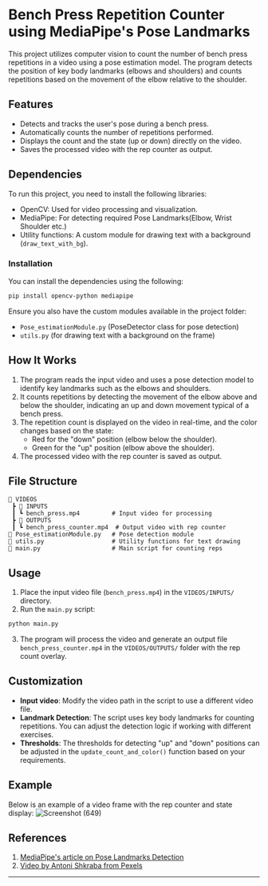 # Bench Press Repetition Counter using MediaPipe's Pose Landmarks

This project utilizes computer vision to count the number of bench press repetitions in a video using a pose estimation model. The program detects the position of key body landmarks (elbows and shoulders) and counts repetitions based on the movement of the elbow relative to the shoulder.

## Features

- Detects and tracks the user's pose during a bench press.
- Automatically counts the number of repetitions performed.
- Displays the count and the state (up or down) directly on the video.
- Saves the processed video with the rep counter as output.

## Dependencies

To run this project, you need to install the following libraries:

- OpenCV: Used for video processing and visualization.
- MediaPipe: For detecting required Pose Landmarks(Elbow, Wrist Shoulder etc.)
- Utility functions: A custom module for drawing text with a background (`draw_text_with_bg`).

### Installation

You can install the dependencies using the following:

```bash
pip install opencv-python mediapipe
```

Ensure you also have the custom modules available in the project folder:

- `Pose_estimationModule.py` (PoseDetector class for pose detection)
- `utils.py` (for drawing text with a background on the frame)

## How It Works

1. The program reads the input video and uses a pose detection model to identify key landmarks such as the elbows and shoulders.
2. It counts repetitions by detecting the movement of the elbow above and below the shoulder, indicating an up and down movement typical of a bench press.
3. The repetition count is displayed on the video in real-time, and the color changes based on the state:
   - Red for the "down" position (elbow below the shoulder).
   - Green for the "up" position (elbow above the shoulder).
4. The processed video with the rep counter is saved as output.

## File Structure

```
📂 VIDEOS
 ┣ 📂 INPUTS
 ┃ ┗ bench_press.mp4         # Input video for processing
 ┣ 📂 OUTPUTS
 ┃ ┗ bench_press_counter.mp4  # Output video with rep counter
📜 Pose_estimationModule.py   # Pose detection module
📜 utils.py                   # Utility functions for text drawing
📜 main.py                    # Main script for counting reps
```

## Usage

1. Place the input video file (`bench_press.mp4`) in the `VIDEOS/INPUTS/` directory.
2. Run the `main.py` script:

```bash
python main.py
```

3. The program will process the video and generate an output file `bench_press_counter.mp4` in the `VIDEOS/OUTPUTS/` folder with the rep count overlay.

## Customization

- **Input video**: Modify the video path in the script to use a different video file.
- **Landmark Detection**: The script uses key body landmarks for counting repetitions. You can adjust the detection logic if working with different exercises.
- **Thresholds**: The thresholds for detecting "up" and "down" positions can be adjusted in the `update_count_and_color()` function based on your requirements.

## Example

Below is an example of a video frame with the rep counter and state display:
![Screenshot (649)](https://github.com/user-attachments/assets/0d3f9ec7-0929-407c-a6e0-dc5b62a93ccd)

## References
1. [MediaPipe's article on Pose Landmarks Detection](https://ai.google.dev/edge/mediapipe/solutions/vision/pose_landmarker)
2. [Video by Antoni Shkraba from Pexels](https://www.pexels.com/video/a-man-lifting-weights-on-a-bench-press-machine-4921647/)

---
